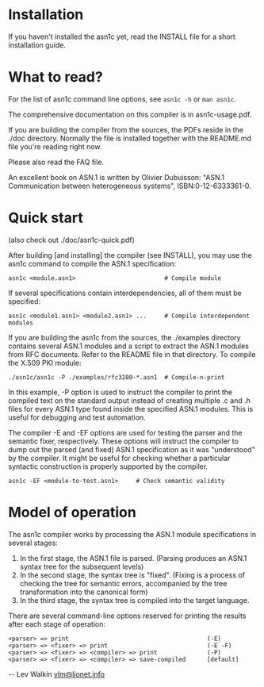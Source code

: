 
# Installation

If you haven't installed the asn1c yet, read the INSTALL file for a
short installation guide.

# What to read?

For the list of asn1c command line options, see `asn1c -h` or `man asn1c`.

The comprehensive documentation on this compiler is in asn1c-usage.pdf.

If you are building the compiler from the sources, the PDFs reside
in the ./doc directory. Normally the file is installed together with the
README.md file you're reading right now.

Please also read the FAQ file.

An excellent book on ASN.1 is written by Olivier Dubuisson:
"ASN.1 Communication between heterogeneous systems", ISBN:0-12-6333361-0.

# Quick start

(also check out ./doc/asn1c-quick.pdf)

After building [and installing] the compiler (see INSTALL), you may use
the asn1c command to compile the ASN.1 specification:

    asn1c <module.asn1>                         # Compile module

If several specifications contain interdependencies, all of them must be
specified:

    asn1c <module1.asn1> <module2.asn1> ...     # Compile interdependent modules

If you are building the asn1c from the sources, the ./examples directory
contains several ASN.1 modules and a script to extract the ASN.1 modules
from RFC documents. Refer to the README file in that directory.
To compile the X.509 PKI module:

    ./asn1c/asn1c -P ./examples/rfc3280-*.asn1  # Compile-n-print

In this example, -P option is used to instruct the compiler to print the
compiled text on the standard output instead of creating multiple .c
and .h files for every ASN.1 type found inside the specified ASN.1 modules.
This is useful for debugging and test automation.

The compiler -E and -EF options are used for testing the parser and
the semantic fixer, respectively. These options will instruct the compiler
to dump out the parsed (and fixed) ASN.1 specification as it was
"understood" by the compiler. It might be useful for checking
whether a particular syntactic construction is properly supported
by the compiler.

    asn1c -EF <module-to-test.asn1>     # Check semantic validity

# Model of operation

The asn1c compiler works by processing the ASN.1 module specifications
in several stages:

1. In the first stage, the ASN.1 file is parsed.
   (Parsing produces an ASN.1 syntax tree for the subsequent levels)
2. In the second stage, the syntax tree is "fixed".
   (Fixing is a process of checking the tree for semantic errors,
   accompanied by the tree transformation into the canonical form)
3. In the third stage, the syntax tree is compiled into the target language.

There are several command-line options reserved for printing the results
after each stage of operation:

    <parser> => print                                       (-E)
    <parser> => <fixer> => print                            (-E -F)
    <parser> => <fixer> => <compiler> => print              (-P)
    <parser> => <fixer> => <compiler> => save-compiled      [default]


-- 
Lev Walkin
vlm@lionet.info
